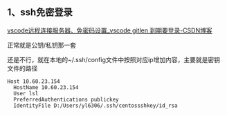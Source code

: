 ## 1、ssh免密登录

[vscode远程连接服务器、免密码设置_vscode gitlen 到期要登录-CSDN博客](https://blog.csdn.net/qq_38925891/article/details/113100361)

正常就是公钥/私钥那一套

还是不行，就在本地的~/.ssh/config文件中按照对应ip增加内容，主要就是密钥文件的路径

```config
Host 10.60.23.154
  HostName 10.60.23.154
  User lsl
  PreferredAuthentications publickey
  IdentityFile D:/Users/yl6306/.ssh/centossshkey/id_rsa
```


